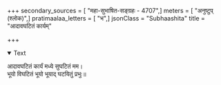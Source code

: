 +++
secondary_sources = [ "महा-सुभाषित-सङ्ग्रहः - 4707",]
meters = [ "अनुष्टुप् (श्लोक)",]
pratimaalaa_letters = [ "भ",]
jsonClass = "Subhaashita"
title = "आदावघटितं कार्यम्"

+++

<details open><summary>Text</summary>

आदावघटितं कार्यं मध्ये सुघटितं मम।  
भूयो विघटितं भूयो भूयाद् घटयितुं प्रभुः॥
</details>
